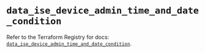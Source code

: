 # `data_ise_device_admin_time_and_date_condition`

Refer to the Terraform Registry for docs: [`data_ise_device_admin_time_and_date_condition`](https://registry.terraform.io/providers/ciscodevnet/ise/0.2.11/docs/data-sources/device_admin_time_and_date_condition).
